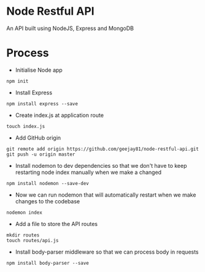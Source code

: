 # Node Restful API

An API built using NodeJS, Express and MongoDB

# Process
- Initialise Node app
```
npm init
```
- Install Express
```
npm install express --save
```
- Create index.js at application route
```
touch index.js
```
- Add GitHub origin
```
git remote add origin https://github.com/geejay81/node-restful-api.git
git push -u origin master
```
- Install nodemon to dev dependencies so that we don't have to keep restarting node index manually when we make a changed
```
npm install nodemon --save-dev
```
- Now we can run nodemon that will automatically restart when we make changes to the codebase
```
nodemon index
```
- Add a file to store the API routes
```
mkdir routes
touch routes/api.js
```
- Install body-parser middleware so that we can process body in requests
```
npm install body-parser --save
```
